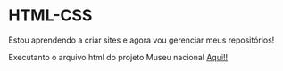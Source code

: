 # HTML-CSS

Estou aprendendo a criar sites e agora vou gerenciar meus repositórios!
 
 Executanto o arquivo html do projeto Museu nacional 
<a href="https://shottcaatt.github.io/HTML-CSS/Projetos/pj03/index.html">Aqui!!